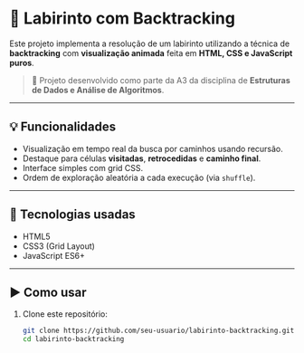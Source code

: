 # 🧠 Labirinto com Backtracking

Este projeto implementa a resolução de um labirinto utilizando a técnica de **backtracking** com **visualização animada** feita em **HTML, CSS e JavaScript puros**.

> 🧪 Projeto desenvolvido como parte da A3 da disciplina de **Estruturas de Dados e Análise de Algoritmos**.

---

## 💡 Funcionalidades

- Visualização em tempo real da busca por caminhos usando recursão.
- Destaque para células **visitadas**, **retrocedidas** e **caminho final**.
- Interface simples com grid CSS.
- Ordem de exploração aleatória a cada execução (via `shuffle`).

---

## 🧱 Tecnologias usadas

- HTML5
- CSS3 (Grid Layout)
- JavaScript ES6+

---

## ▶️ Como usar

1. Clone este repositório:
   ```bash
   git clone https://github.com/seu-usuario/labirinto-backtracking.git
   cd labirinto-backtracking


